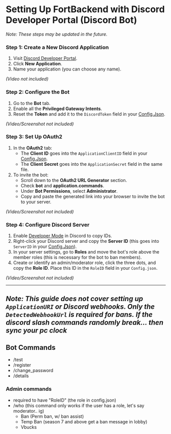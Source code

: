 # Setting Up FortBackend with Discord Developer Portal (Discord Bot)

*Note: These steps may be updated in the future.*

### Step 1: Create a New Discord Application
1. Visit [Discord Developer Portal](https://discord.com/developers/applications).
2. Click **New Application**.
3. Name your application (you can choose any name).

*(Video not included)*

### Step 2: Configure the Bot
1. Go to the **Bot** tab.
2. Enable all the **Privileged Gateway Intents**.
3. Reset the **Token** and add it to the `DiscordToken` field in your [Config.Json](https://github.com/zinx28/FortServer/blob/main/FortBackend/Resources/Config.json).

*(Video/Screenshot not included)*

### Step 3: Set Up OAuth2
1. In the **OAuth2** tab:
   - The **Client ID** goes into the `ApplicationClientID` field in your [Config.Json](https://github.com/zinx28/FortServer/blob/main/FortBackend/Resources/Config.json).
   - The **Client Secret** goes into the `ApplicationSecret` field in the same file.
2. To invite the bot:
   - Scroll down to the **OAuth2 URL Generator** section.
   - Check **bot** and **application.commands**.
   - Under **Bot Permissions**, select **Administrator**.
   - Copy and paste the generated link into your browser to invite the bot to your server.

*(Video/Screenshot not included)*

### Step 4: Configure Discord Server
1. Enable [Developer Mode](https://discord.com/developers/docs/activities/building-an-activity#enable-developer-mode-in-your-client) in Discord to copy IDs.
2. Right-click your Discord server and copy the **Server ID** (this goes into `ServerID` in your [Config.Json](https://github.com/zinx28/FortServer/blob/main/FortBackend/Resources/Config.json)).
3. In your server settings, go to **Roles** and move the bot's role above the member roles (this is necessary for the bot to ban members).
4. Create or identify an admin/moderator role, click the three dots, and copy the **Role ID**. Place this ID in the `RoleID` field in your `Config.json`.

*(Video/Screenshot not included)*

---

*Note: This guide does not cover setting up `ApplicationURI` or Discord webhooks. Only the `DetectedWebhookUrl` is required for bans.*
*If the discord slash commands randomly break... then sync your pc clock*
---

## Bot Commands
- /test
- /register
- /change_password
- /details

### Admin commands
- required to have "RoleID" (the role in config.json)
- /who (this command only works if the user has a role, let's say moderator.. ig)
   - Ban (Perm ban, w/ ban assist)
   - Temp Ban (season 7 and above get a ban message in lobby)
   - Vbucks
